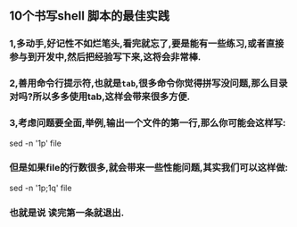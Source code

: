 ## 10个书写shell 脚本的最佳实践

### 1,多动手,好记性不如烂笔头,看完就忘了,要是能有一些练习,或者直接参与到开发中,然后把经验写下来,这将会非常棒.

### 2,善用命令行提示符,也就是`tab`,很多命令你觉得拼写没问题,那么目录对吗?所以多多使用tab,这样会带来很多方便.

### 3,考虑问题要全面,举例,输出一个文件的第一行,那么你可能会这样写:
  sed -n '1p' file
### 但是如果file的行数很多,就会带来一些性能问题,其实我们可以这样做:
  sed -n '1p;1q' file
### 也就是说 读完第一条就退出.
